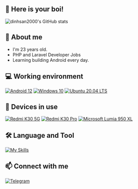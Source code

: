 ## 👋 Here is your boi!


![dinhsan2000's GitHub stats](https://github-readme-stats.vercel.app/api?username=anuraghazra&show_icons=true&theme=dracula)

## 🤗 About me
- I'm 23 years old.
- PHP and Laravel Developer Jobs
- Learning building Android every day.

## 💻 Working environment
[![Android 12](https://img.shields.io/badge/Android_12-3DDC84?style=for-the-badge&logo=android&logoColor=white)](https://www.android.com/android-12/)
[![Windows 10](https://img.shields.io/badge/Windows_10-0078D6?style=for-the-badge&logo=windows&logoColor=white)](https://www.microsoft.com/en-us/windows/windows-11)
[![Ubuntu 20.04 LTS](https://img.shields.io/badge/Ubuntu_20.04_LTS-294172?style=for-the-badge&logo=ubuntu&logoColor=orange)](https://ubuntu.com)

## 📱 Devices in use
[![Redmi K30 5G](https://img.shields.io/badge/Redmi_K30_5G-fd4900?style=for-the-badge&logo=xiaomi&logoColor=ffffff)](https://www.mi.com/redmik30pro)
[![Redmi K30 Pro](https://img.shields.io/badge/Redmi_K30_Pro-fd4900?style=for-the-badge&logo=xiaomi&logoColor=ffffff)](https://www.mi.com/redmik30pro)
[![Microsoft Lumia 950 XL](https://img.shields.io/badge/Microsoft_Lumia_950_XL-294172?style=for-the-badge&logo=microsoft&logoColor=white)](https://www.mi.com/redmik30pro)

## 🛠 Language and Tool
[![My Skills](https://skills.thijs.gg/icons?i=vscode,html,css,js,bootstrap,php,mysql,laravel)](#)

## 📫 Connect with me
[![Telegram](https://img.shields.io/badge/Telegram-0088cc?style=for-the-badge&logo=telegram&logoColor=ffffff)](https://t.me/san2k)
